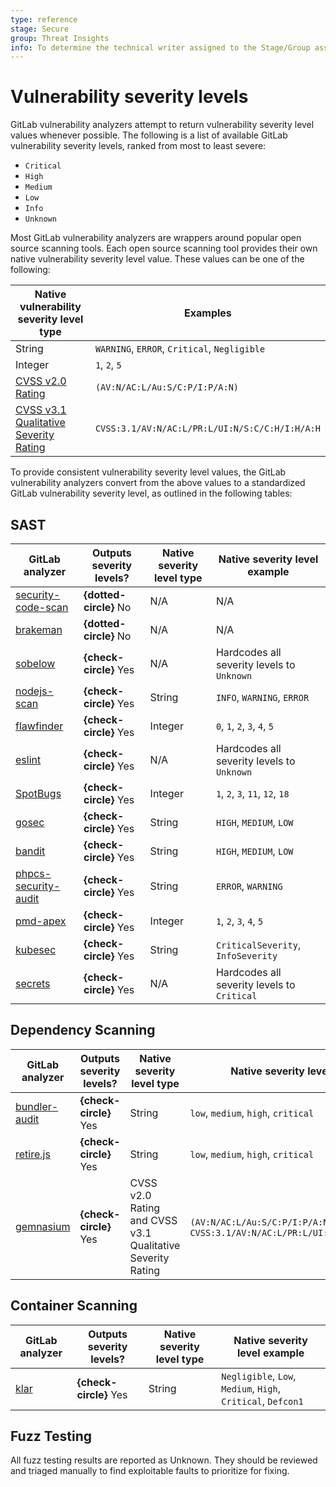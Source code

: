 ```yaml
---
type: reference
stage: Secure
group: Threat Insights
info: To determine the technical writer assigned to the Stage/Group associated with this page, see https://about.gitlab.com/handbook/engineering/ux/technical-writing/#assignments
---
```


# Vulnerability severity levels

GitLab vulnerability analyzers attempt to return vulnerability severity level values whenever
possible. The following is a list of available GitLab vulnerability severity levels, ranked from
most to least severe:

- `Critical`
- `High`
- `Medium`
- `Low`
- `Info`
- `Unknown`

Most GitLab vulnerability analyzers are wrappers around popular open source scanning tools. Each
open source scanning tool provides their own native vulnerability severity level value. These values
can be one of the following:

| Native vulnerability severity level type                                                                                          | Examples                                       |
|-----------------------------------------------------------------------------------------------------------------------------------|------------------------------------------------|
| String                                                                                                                            | `WARNING`, `ERROR`, `Critical`, `Negligible`   |
| Integer                                                                                                                           | `1`, `2`, `5`                                  |
| [CVSS v2.0 Rating](https://nvd.nist.gov/vuln-metrics/cvss)                                                                        | `(AV:N/AC:L/Au:S/C:P/I:P/A:N)`                 |
| [CVSS v3.1 Qualitative Severity Rating](https://www.first.org/cvss/v3.1/specification-document#Qualitative-Severity-Rating-Scale) | `CVSS:3.1/AV:N/AC:L/PR:L/UI:N/S:C/C:H/I:H/A:H` |

To provide consistent vulnerability severity level values, the GitLab vulnerability analyzers
convert from the above values to a standardized GitLab vulnerability severity level, as outlined in
the following tables:

## SAST

|  GitLab analyzer                                                                                       | Outputs severity levels? | Native severity level type | Native severity level example      |
|--------------------------------------------------------------------------------------------------------|--------------------------|----------------------------|------------------------------------|
| [security-code-scan](https://gitlab.com/gitlab-org/security-products/analyzers/security-code-scan)     | **{dotted-circle}** No   | N/A                        | N/A                                |
| [brakeman](https://gitlab.com/gitlab-org/security-products/analyzers/brakeman)                         | **{dotted-circle}** No   | N/A                        | N/A                                |
| [sobelow](https://gitlab.com/gitlab-org/security-products/analyzers/sobelow)                           | **{check-circle}** Yes   | N/A                        | Hardcodes all severity levels to `Unknown` |
| [nodejs-scan](https://gitlab.com/gitlab-org/security-products/analyzers/nodejs-scan)                   | **{check-circle}** Yes   | String                     | `INFO`, `WARNING`, `ERROR`         |
| [flawfinder](https://gitlab.com/gitlab-org/security-products/analyzers/flawfinder)                     | **{check-circle}** Yes   | Integer                    | `0`, `1`, `2`, `3`, `4`, `5`       |
| [eslint](https://gitlab.com/gitlab-org/security-products/analyzers/eslint)                             | **{check-circle}** Yes   | N/A                        | Hardcodes all severity levels to `Unknown` |
| [SpotBugs](https://gitlab.com/gitlab-org/security-products/analyzers/spotbugs)                         | **{check-circle}** Yes   | Integer                    | `1`, `2`, `3`, `11`, `12`, `18`    |
| [gosec](https://gitlab.com/gitlab-org/security-products/analyzers/gosec)                               | **{check-circle}** Yes   | String                     | `HIGH`, `MEDIUM`, `LOW`            |
| [bandit](https://gitlab.com/gitlab-org/security-products/analyzers/bandit)                             | **{check-circle}** Yes   | String                     | `HIGH`, `MEDIUM`, `LOW`            |
| [phpcs-security-audit](https://gitlab.com/gitlab-org/security-products/analyzers/phpcs-security-audit) | **{check-circle}** Yes   | String                     | `ERROR`, `WARNING`                 |
| [pmd-apex](https://gitlab.com/gitlab-org/security-products/analyzers/pmd-apex)                         | **{check-circle}** Yes   | Integer                    | `1`, `2`, `3`, `4`, `5`            |
| [kubesec](https://gitlab.com/gitlab-org/security-products/analyzers/kubesec)                           | **{check-circle}** Yes   | String                     | `CriticalSeverity`, `InfoSeverity` |
| [secrets](https://gitlab.com/gitlab-org/security-products/analyzers/secrets)                           | **{check-circle}** Yes   | N/A                        | Hardcodes all severity levels to `Critical` |

## Dependency Scanning

| GitLab analyzer                                                                          | Outputs severity levels?     | Native severity level type | Native severity level example       |
|------------------------------------------------------------------------------------------|------------------------------|----------------------------|-------------------------------------|
| [bundler-audit](https://gitlab.com/gitlab-org/security-products/analyzers/bundler-audit) | **{check-circle}** Yes       | String                     | `low`, `medium`, `high`, `critical` |
| [retire.js](https://gitlab.com/gitlab-org/security-products/analyzers/retire.js)         | **{check-circle}** Yes       | String                     | `low`, `medium`, `high`, `critical` |
| [gemnasium](https://gitlab.com/gitlab-org/security-products/analyzers/gemnasium)         | **{check-circle}** Yes       | CVSS v2.0 Rating and CVSS v3.1 Qualitative Severity Rating | `(AV:N/AC:L/Au:S/C:P/I:P/A:N)`, `CVSS:3.1/AV:N/AC:L/PR:L/UI:N/S:C/C:H/I:H/A:H` |

## Container Scanning

| GitLab analyzer                                                        | Outputs severity levels? | Native severity level type | Native severity level example                                |
|------------------------------------------------------------------------|--------------------------|----------------------------|--------------------------------------------------------------|
| [klar](https://gitlab.com/gitlab-org/security-products/analyzers/klar) | **{check-circle}** Yes   | String                     | `Negligible`, `Low`, `Medium`, `High`, `Critical`, `Defcon1` |

## Fuzz Testing

All fuzz testing results are reported as Unknown. They should be reviewed and triaged manually to find exploitable faults to prioritize for fixing.
